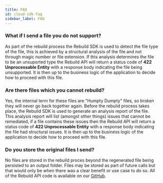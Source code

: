 ```yaml
---
title: FAQ
id: cloud-sdk-faq
sidebar_label: FAQ
---
```



### What if I send a file you do not support?

As part of the rebuild process the Rebuild SDK is used to detect the file type of the file, this is achieved by a structural analysis of the file and not through magic number or file extension. If this analysis determines the file to be an unsuported type the Rebuild API will return a status code of **422 Unprocessable Entity** with a response body indicating the file being unsupported. It is then up to the business logic of the application to decide how to proceed with this file.

### Are there files which you cannot rebuild?

Yes, the internal term for these files are "Humpty Dumpty" files, so broken they will never go back together again. Before the rebuild process takes place, the Rebuild SDK is used to generate an analysis report of the file. This analysis report will list (amongst other things) issues that cannot be remediated, if a file contains these issues then the Rebuild API will return a status code of **422 Unprocessable Entity** with a response body indicating the file had structural issues. It is then up to the business logic of the application to decide how to proceed with this file.

### Do you store the original files I send?
No files are stored in the rebuild proces beyond the regenerated file being persisted to an output folder. Files may be stored as part of future calls but that would only be when there was a clear benefit or use case to do so. All of the Rebuild API code is available on our [GitHub](https://github.com/filetrust).